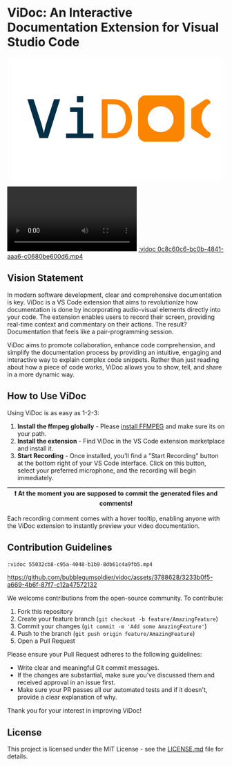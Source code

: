 # ViDoc: An Interactive Documentation Extension for Visual Studio Code

![ViDoc](https://github.com/bubblegumsoldier/vidoc/raw/main/vidoc.png "ViDoc")

![:vidoc 0c8c60c6-bc0b-4841-aaa6-c0680be600d6.mp4](https://vidoc.s3.eu-central-1.amazonaws.com/0c8c60c6-bc0b-4841-aaa6-c0680be600d6.mp4)
[:vidoc 0c8c60c6-bc0b-4841-aaa6-c0680be600d6.mp4](https://vidoc.s3.eu-central-1.amazonaws.com/0c8c60c6-bc0b-4841-aaa6-c0680be600d6.mp4)

## Vision Statement

In modern software development, clear and comprehensive documentation is key. ViDoc is a VS Code extension that aims to revolutionize how documentation is done by incorporating audio-visual elements directly into your code. The extension enables users to record their screen, providing real-time context and commentary on their actions. The result? Documentation that feels like a pair-programming session.

ViDoc aims to promote collaboration, enhance code comprehension, and simplify the documentation process by providing an intuitive, engaging and interactive way to explain complex code snippets. Rather than just reading about how a piece of code works, ViDoc allows you to show, tell, and share in a more dynamic way.

## How to Use ViDoc

Using ViDoc is as easy as 1-2-3:

1. **Install the ffmpeg globally** - Please [install FFMPEG](https://ffmpeg.org/download.html) and make sure its on your path.
2. **Install the extension** - Find ViDoc in the VS Code extension marketplace and install it.
3. **Start Recording** - Once installed, you'll find a "Start Recording" button at the bottom right of your VS Code interface. Click on this button, select your preferred microphone, and the recording will begin immediately.

| :exclamation:  At the moment you are supposed to commit the generated files and comments!   |
|-----------------------------------------|


Each recording comment comes with a hover tooltip, enabling anyone with the ViDoc extension to instantly preview your video documentation.

## Contribution Guidelines

`:vidoc 55032cb8-c95a-4048-b1b9-8db61c4a9fb5.mp4`

https://github.com/bubblegumsoldier/vidoc/assets/3788628/3233b0f5-a669-4b6f-87f7-c12a47572132


We welcome contributions from the open-source community. To contribute:

1. Fork this repository
2. Create your feature branch (`git checkout -b feature/AmazingFeature`)
3. Commit your changes (`git commit -m 'Add some AmazingFeature'`)
4. Push to the branch (`git push origin feature/AmazingFeature`)
5. Open a Pull Request

Please ensure your Pull Request adheres to the following guidelines:

- Write clear and meaningful Git commit messages.
- If the changes are substantial, make sure you've discussed them and received approval in an issue first.
- Make sure your PR passes all our automated tests and if it doesn't, provide a clear explanation of why.

Thank you for your interest in improving ViDoc!

## License

This project is licensed under the MIT License - see the [LICENSE.md](LICENSE.md) file for details.
